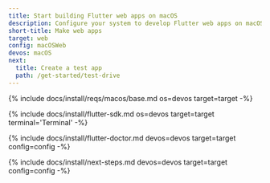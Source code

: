 ```yaml
---
title: Start building Flutter web apps on macOS
description: Configure your system to develop Flutter web apps on macOS.
short-title: Make web apps
target: web
config: macOSWeb
devos: macOS
next:
  title: Create a test app
  path: /get-started/test-drive
---
```


{% include docs/install/reqs/macos/base.md os=devos target=target -%}

{% include docs/install/flutter-sdk.md os=devos target=target terminal='Terminal' -%}

{% include docs/install/flutter-doctor.md devos=devos target=target config=config -%}

{% include docs/install/next-steps.md devos=devos target=target config=config -%}
